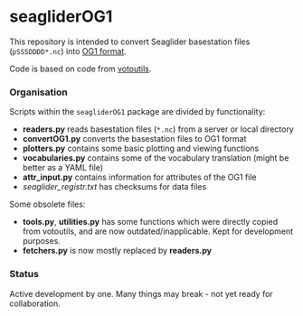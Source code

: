 # seagliderOG1

This repository is intended to convert Seaglider basestation files (`pSSSDDDD*.nc`) into [OG1 format](https://oceangliderscommunity.github.io/OG-format-user-manual/OG_Format.html).

Code is based on code from [votoutils](https://github.com/voto-ocean-knowledge/votoutils/blob/main/votoutils/glider/convert_to_og1.py).

### Organisation

Scripts within the `seagliderOG1` package are divided by functionality:

- **readers.py** reads basestation files (`*.nc`) from a server or local directory
- **convertOG1.py** converts the basestation files to OG1 format
- **plotters.py** contains some basic plotting and viewing functions
- **vocabularies.py** contains some of the vocabulary translation (might be better as a YAML file)
- **attr_input.py** contains information for attributes of the OG1 file
- *seaglider_registr.txt* has checksums for data files

Some obsolete files:
- **tools.py**, **utilities.py** has some functions which were directly copied from votoutils, and are now outdated/inapplicable.  Kept for development purposes.
- **fetchers.py** is now mostly replaced by **readers.py**

### Status

Active development by one.  Many things may break - not yet ready for collaboration.
